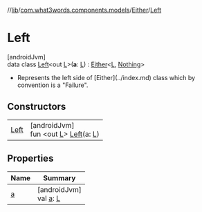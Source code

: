 //[lib](../../../../index.md)/[com.what3words.components.models](../../index.md)/[Either](../index.md)/[Left](index.md)

# Left

[androidJvm]\
data class [Left](index.md)<out [L](index.md)>(**a**: [L](index.md)) : [Either](../index.md)<[L](index.md), [Nothing](https://kotlinlang.org/api/latest/jvm/stdlib/kotlin/-nothing/index.html)> 

<ul><li>Represents the left side of [Either](../index.md) class which by convention is a "Failure".</li></ul>

## Constructors

| | |
|---|---|
| [Left](-left.md) | [androidJvm]<br>fun <out [L](index.md)> [Left](-left.md)(a: [L](index.md)) |

## Properties

| Name | Summary |
|---|---|
| [a](a.md) | [androidJvm]<br>val [a](a.md): [L](index.md) |
